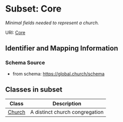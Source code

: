 # Subset: Core 


_Minimal fields needed to represent a church._



URI: [Core](Core.md)



## Identifier and Mapping Information






### Schema Source


* from schema: https://global.church/schema












        






























































## Classes in subset

| Class | Description |
| --- | --- |
| [Church](Church.md) | A distinct church congregation |







